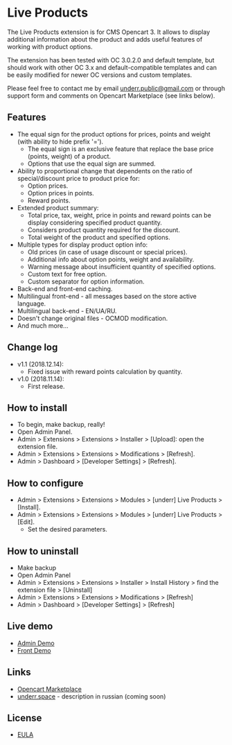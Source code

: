 # Live Products

The Live Products extension is for CMS Opencart 3. It allows to display additional information about the product and adds useful features of working with product options.

The extension has been tested with OC 3.0.2.0 and default template, but should work with other OC 3.x and default-compatible templates and can be easily modified for newer OC versions and custom templates.

Please feel free to contact me by email <underr.public@gmail.com> or through support form and comments on Opencart Marketplace (see links below).

## Features
* The equal sign for the product options for prices, points and weight (with ability to hide prefix '=').
  - The equal sign is an exclusive feature that replace the base price (points, weight) of a product.
  - Options that use the equal sign are summed.
* Ability to proportional change that dependents on the ratio of special/discount price to product price for:
  - Option prices.
  - Option prices in points.
  - Reward points.
* Extended product summary:
  - Total price, tax, weight, price in points and reward points can be display considering specified product quantity.
  - Considers product quantity required for the discount.
  - Total weight of the product and specified options.
* Multiple types for display product option info:
  - Old prices (in case of usage discount or special prices).
  - Additional info about option points, weight and availability.
  - Warning message about insufficient quantity of specified options.
  - Custom text for free option.
  - Custom separator for option information.
* Back-end and front-end caching.
* Multilingual front-end - all messages based on the store active language.
* Multilingual back-end - EN/UA/RU.
* Doesn't change original files - OCMOD modification.
* And much more...

## Change log
* v1.1 (2018.12.14):
    * Fixed issue with reward points calculation by quantity.
* v1.0 (2018.11.14):
    * First release.

## How to install
* To begin, make backup, really!
* Open Admin Panel.
* Admin > Extensions > Extensions > Installer > [Upload]: open the extension file.
* Admin > Extensions > Extensions > Modifications > [Refresh].
* Admin > Dashboard > [Developer Settings] > [Refresh].

## How to configure
* Admin > Extensions > Extensions > Modules > [underr] Live Products > [Install].
* Admin > Extensions > Extensions > Modules > [underr] Live Products > [Edit].
    * Set the desired parameters.

## How to uninstall
* Make backup
* Open Admin Panel
* Admin > Extensions > Extensions > Installer > Install History > find the extension file > [Uninstall]
* Admin > Extensions > Extensions > Modifications > [Refresh]
* Admin > Dashboard > [Developer Settings] > [Refresh]

## Live demo
* [Admin Demo](http://plus.ocmod-space.dx.am/admin/index.php?route=extension/module/live_products)
* [Front Demo](http://plus.ocmod-space.dx.am/)

## Links
* [Opencart Marketplace](https://www.opencart.com/index.php?route=marketplace/extension/info&extension_id=35460)
* [underr.space](https://underr.space/notes/projects/project-013.html) - description in russian (coming soon)

## License
* [EULA](https://raw.githubusercontent.com/underr-ua/ocmod3-live-products/master/EULA.txt)
